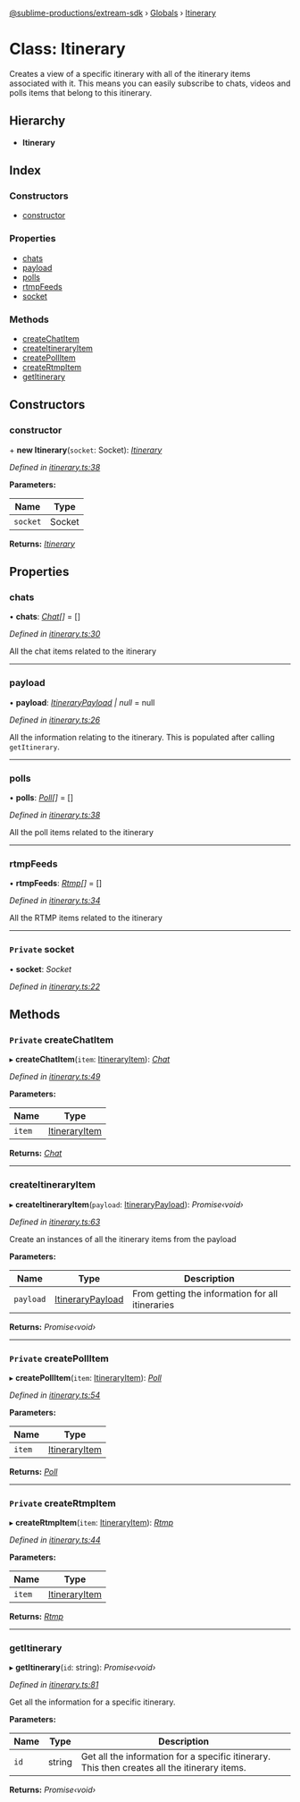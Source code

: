 [@sublime-productions/extream-sdk](../README.md) › [Globals](../globals.md) › [Itinerary](itinerary.md)

# Class: Itinerary

Creates a view of a specific itinerary with all of the itinerary items associated with it.
This means you can easily subscribe to chats, videos and polls items that belong to this itinerary.

## Hierarchy

* **Itinerary**

## Index

### Constructors

* [constructor](itinerary.md#constructor)

### Properties

* [chats](itinerary.md#chats)
* [payload](itinerary.md#payload)
* [polls](itinerary.md#polls)
* [rtmpFeeds](itinerary.md#rtmpfeeds)
* [socket](itinerary.md#private-socket)

### Methods

* [createChatItem](itinerary.md#private-createchatitem)
* [createItineraryItem](itinerary.md#createitineraryitem)
* [createPollItem](itinerary.md#private-createpollitem)
* [createRtmpItem](itinerary.md#private-creatertmpitem)
* [getItinerary](itinerary.md#getitinerary)

## Constructors

###  constructor

\+ **new Itinerary**(`socket`: Socket): *[Itinerary](itinerary.md)*

*Defined in [itinerary.ts:38](https://github.com/Extream-SaaS/ex-sdk/blob/5d4ea6b/src/itinerary.ts#L38)*

**Parameters:**

Name | Type |
------ | ------ |
`socket` | Socket |

**Returns:** *[Itinerary](itinerary.md)*

## Properties

###  chats

• **chats**: *[Chat](chat.md)[]* = []

*Defined in [itinerary.ts:30](https://github.com/Extream-SaaS/ex-sdk/blob/5d4ea6b/src/itinerary.ts#L30)*

All the chat items related to the itinerary

___

###  payload

• **payload**: *[ItineraryPayload](../interfaces/itinerarypayload.md) | null* = null

*Defined in [itinerary.ts:26](https://github.com/Extream-SaaS/ex-sdk/blob/5d4ea6b/src/itinerary.ts#L26)*

All the information relating to the itinerary. This is populated after calling `getItinerary`.

___

###  polls

• **polls**: *[Poll](poll.md)[]* = []

*Defined in [itinerary.ts:38](https://github.com/Extream-SaaS/ex-sdk/blob/5d4ea6b/src/itinerary.ts#L38)*

All the poll items related to the itinerary

___

###  rtmpFeeds

• **rtmpFeeds**: *[Rtmp](rtmp.md)[]* = []

*Defined in [itinerary.ts:34](https://github.com/Extream-SaaS/ex-sdk/blob/5d4ea6b/src/itinerary.ts#L34)*

All the RTMP items related to the itinerary

___

### `Private` socket

• **socket**: *Socket*

*Defined in [itinerary.ts:22](https://github.com/Extream-SaaS/ex-sdk/blob/5d4ea6b/src/itinerary.ts#L22)*

## Methods

### `Private` createChatItem

▸ **createChatItem**(`item`: [ItineraryItem](itineraryitem.md)): *[Chat](chat.md)*

*Defined in [itinerary.ts:49](https://github.com/Extream-SaaS/ex-sdk/blob/5d4ea6b/src/itinerary.ts#L49)*

**Parameters:**

Name | Type |
------ | ------ |
`item` | [ItineraryItem](itineraryitem.md) |

**Returns:** *[Chat](chat.md)*

___

###  createItineraryItem

▸ **createItineraryItem**(`payload`: [ItineraryPayload](../interfaces/itinerarypayload.md)): *Promise‹void›*

*Defined in [itinerary.ts:63](https://github.com/Extream-SaaS/ex-sdk/blob/5d4ea6b/src/itinerary.ts#L63)*

Create an instances of all the itinerary items from the payload

**Parameters:**

Name | Type | Description |
------ | ------ | ------ |
`payload` | [ItineraryPayload](../interfaces/itinerarypayload.md) | From getting the information for all itineraries  |

**Returns:** *Promise‹void›*

___

### `Private` createPollItem

▸ **createPollItem**(`item`: [ItineraryItem](itineraryitem.md)): *[Poll](poll.md)*

*Defined in [itinerary.ts:54](https://github.com/Extream-SaaS/ex-sdk/blob/5d4ea6b/src/itinerary.ts#L54)*

**Parameters:**

Name | Type |
------ | ------ |
`item` | [ItineraryItem](itineraryitem.md) |

**Returns:** *[Poll](poll.md)*

___

### `Private` createRtmpItem

▸ **createRtmpItem**(`item`: [ItineraryItem](itineraryitem.md)): *[Rtmp](rtmp.md)*

*Defined in [itinerary.ts:44](https://github.com/Extream-SaaS/ex-sdk/blob/5d4ea6b/src/itinerary.ts#L44)*

**Parameters:**

Name | Type |
------ | ------ |
`item` | [ItineraryItem](itineraryitem.md) |

**Returns:** *[Rtmp](rtmp.md)*

___

###  getItinerary

▸ **getItinerary**(`id`: string): *Promise‹void›*

*Defined in [itinerary.ts:81](https://github.com/Extream-SaaS/ex-sdk/blob/5d4ea6b/src/itinerary.ts#L81)*

Get all the information for a specific itinerary.

**Parameters:**

Name | Type | Description |
------ | ------ | ------ |
`id` | string | Get all the information for a specific itinerary. This then creates all the itinerary items.  |

**Returns:** *Promise‹void›*
